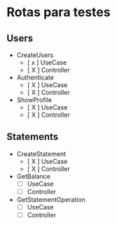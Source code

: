 # Rotas para testes

## Users
*   CreateUsers
    *   [ x ] UseCase
    *   [ X ] Controller
*   Authenticate
    *   [ X ] UseCase
    *   [ X ] Controller
*   ShowProfile
    *   [ X ] UseCase
    *   [ X ] Controller

## Statements
*   CreateStatement
    *   [ X ] UseCase
    *   [ X ] Controller
*   GetBalance
    *   [  ] UseCase
    *   [  ] Controller
*   GetStatementOperation
    *   [  ] UseCase
    *   [  ] Controller